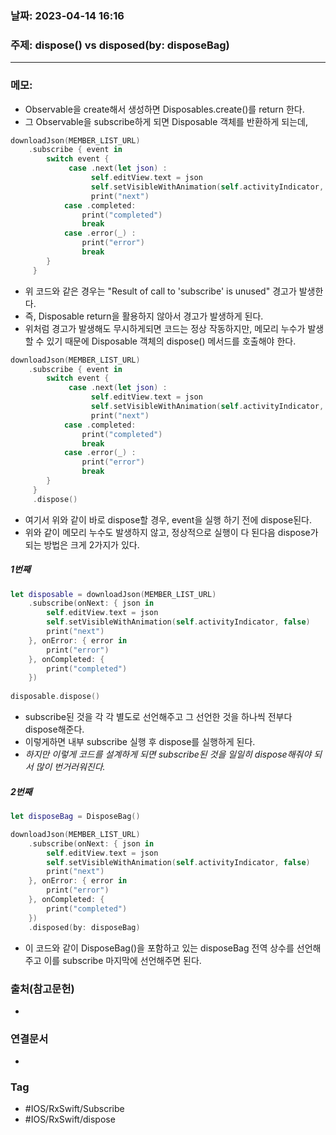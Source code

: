 ### 날짜: 2023-04-14 16:16

### 주제: dispose() vs disposed(by: disposeBag)
---
### 메모: 
- Observable을 create해서 생성하면 Disposables.create()를 return 한다. 
- 그 Observable을 subscribe하게 되면 Disposable 객체를 반환하게 되는데, 
~~~ swift 
downloadJson(MEMBER_LIST_URL) 
	.subscribe { event in 
		switch event {
			 case .next(let json) :
				  self.editView.text = json 
				  self.setVisibleWithAnimation(self.activityIndicator, false) 
				  print("next") 
			case .completed: 
				print("completed") 
				break 
			case .error(_) : 
				print("error") 
				break 
		}
	 }
~~~
- 위 코드와 같은 경우는 "Result of call to 'subscribe' is unused" 경고가 발생한다. 
- 즉, Disposable return을 활용하지 않아서 경고가 발생하게 된다.
- 위처럼 경고가 발생해도 무시하게되면 코드는 정상 작동하지만, 메모리 누수가 발생할 수 있기 때문에 Disposable 객체의 dispose() 메서드를 호출해야 한다. 
~~~ swift 
downloadJson(MEMBER_LIST_URL) 
	.subscribe { event in 
		switch event {
			 case .next(let json) :
				  self.editView.text = json 
				  self.setVisibleWithAnimation(self.activityIndicator, false) 
				  print("next") 
			case .completed: 
				print("completed") 
				break 
			case .error(_) : 
				print("error") 
				break 
		}
	 }
	 .dispose()
~~~
- 여기서 위와 같이 바로 dispose할 경우, event을 실행 하기 전에 dispose된다. 
- 위와 같이 메모리 누수도 발생하지 않고, 정상적으로 실행이 다 된다음 dispose가 되는 방법은 크게 2가지가 있다. 
##### 1번째 
~~~ swift 
let disposable = downloadJson(MEMBER_LIST_URL)
    .subscribe(onNext: { json in
        self.editView.text = json
        self.setVisibleWithAnimation(self.activityIndicator, false)
        print("next")
    }, onError: { error in
        print("error")
    }, onCompleted: {
        print("completed")
    })
    
disposable.dispose()
~~~
- subscribe된 것을 각 각 별도로 선언해주고 그 선언한 것을 하나씩 전부다 dispose해준다. 
- 이렇게하면 내부 subscribe 실행 후 dispose를 실행하게 된다.
- *하지만 이렇게 코드를 설계하게 되면 subscribe된 것을 일일히 dispose해줘야 되서 많이 번거러워진다.*
##### 2번째
~~~ swift 
let disposeBag = DisposeBag()

downloadJson(MEMBER_LIST_URL)
    .subscribe(onNext: { json in
        self.editView.text = json
        self.setVisibleWithAnimation(self.activityIndicator, false)
        print("next")
    }, onError: { error in
        print("error")
    }, onCompleted: {
        print("completed")
    })
    .disposed(by: disposeBag)
~~~
- 이 코드와 같이 DisposeBag()을 포함하고 있는 disposeBag 전역 상수를 선언해주고 이를 subscribe 마지막에 선언해주면 된다.

### 출처(참고문헌) 
- 

### 연결문서 
- 

### Tag
- #IOS/RxSwift/Subscribe
- #IOS/RxSwift/dispose